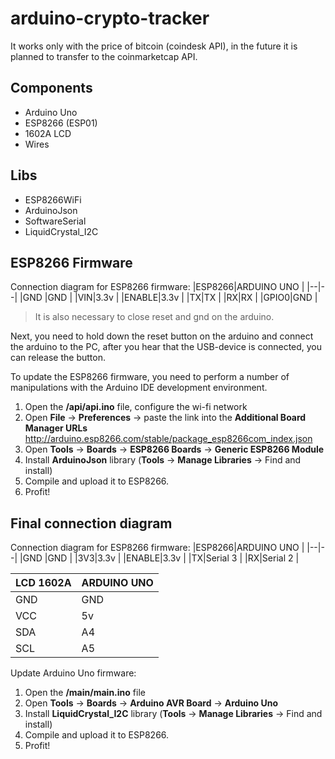 
# arduino-crypto-tracker
It works only with the price of bitcoin (coindesk API), in the future it is planned to transfer to the coinmarketcap API.

## Components
* Arduino Uno
* ESP8266 (ESP01)
* 1602A LCD
* Wires

## Libs
* ESP8266WiFi
* ArduinoJson
* SoftwareSerial
* LiquidCrystal_I2C

## ESP8266 Firmware
Connection diagram for ESP8266 firmware:
|ESP8266|ARDUINO UNO  |
|--|--|
|GND  |GND  |
|VIN|3.3v  |
|ENABLE|3.3v  |
|TX|TX  |
|RX|RX  |
|GPIO0|GND  |

> It is also necessary to close reset and gnd on the arduino.

Next, you need to hold down the reset button on the arduino and connect the arduino to the PC, after you hear that the USB-device is connected, you can release the button.

To update the ESP8266 firmware, you need to perform a number of manipulations with the Arduino IDE development environment.
1. Open the **/api/api.ino** file, configure the wi-fi network
2. Open **File** -> **Preferences** -> paste the link into the **Additional Board Manager URLs** http://arduino.esp8266.com/stable/package_esp8266com_index.json
3. Open **Tools** -> **Boards** -> **ESP8266 Boards** -> **Generic ESP8266 Module**
4. Install **ArduinoJson** library (**Tools** -> **Manage Libraries** -> Find and install)
5. Compile and upload it to ESP8266.
6. Profit!

## Final connection diagram
Connection diagram for ESP8266 firmware:
|ESP8266|ARDUINO UNO  |
|--|--|
|GND  |GND  |
|3V3|3.3v  |
|ENABLE|3.3v  |
|TX|Serial 3  |
|RX|Serial 2  |

|LCD 1602A|ARDUINO UNO  |
|--|--|
|GND  |GND  |
|VCC|5v  |
|SDA|A4  |
|SCL|A5 |

Update Arduino Uno firmware:

1. Open the **/main/main.ino** file
2. Open **Tools** -> **Boards** -> **Arduino AVR Board** -> **Arduino Uno**
3. Install **LiquidCrystal_I2C** library (**Tools** -> **Manage Libraries** -> Find and install)
4. Compile and upload it to ESP8266.
5. Profit!
